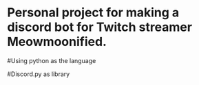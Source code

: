 # Personal project for making a discord bot for Twitch streamer Meowmoonified. 

#Using python as the language

#Discord.py as library

